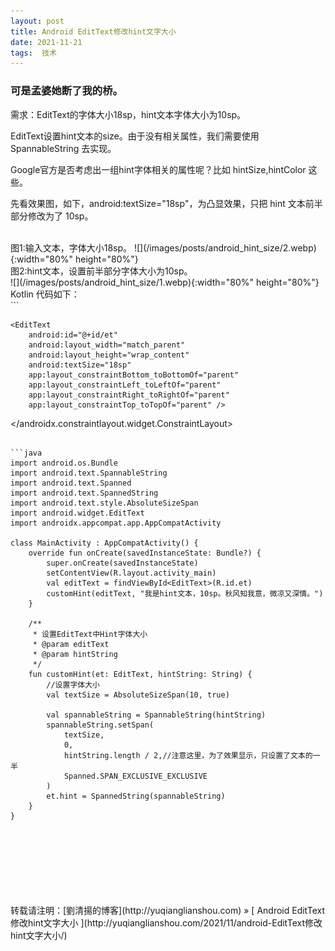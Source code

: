 ```yaml
---
layout: post  
title: Android EditText修改hint文字大小
date: 2021-11-21  
tags:  技术
---
```

### 可是孟婆她断了我的桥。


需求：EditText的字体大小18sp，hint文本字体大小为10sp。 

EditText设置hint文本的size。由于没有相关属性，我们需要使用 SpannableString 去实现。 

Google官方是否考虑出一组hint字体相关的属性呢？比如 hintSize,hintColor 这些。

先看效果图，如下，android:textSize="18sp"，为凸显效果，只把 hint 文本前半部分修改为了 10sp。  

<br/>
图1:输入文本，字体大小18sp。
![](/images/posts/android_hint_size/2.webp){:width="80%" height="80%"}  
<br/>
图2:hint文本，设置前半部分字体大小为10sp。
<br/>
![](/images/posts/android_hint_size/1.webp){:width="80%" height="80%"}  
<br/>
Kotlin 代码如下：  
<br/>
```
<?xml version="1.0" encoding="utf-8"?>
<androidx.constraintlayout.widget.ConstraintLayout xmlns:android="http://schemas.android.com/apk/res/android"
    xmlns:app="http://schemas.android.com/apk/res-auto"
    xmlns:tools="http://schemas.android.com/tools"
    android:layout_width="match_parent"
    android:layout_height="match_parent"
    tools:context=".MainActivity">

    <EditText
        android:id="@+id/et"
        android:layout_width="match_parent"
        android:layout_height="wrap_content"
        android:textSize="18sp"
        app:layout_constraintBottom_toBottomOf="parent"
        app:layout_constraintLeft_toLeftOf="parent"
        app:layout_constraintRight_toRightOf="parent"
        app:layout_constraintTop_toTopOf="parent" />

</androidx.constraintlayout.widget.ConstraintLayout>
```

```java
import android.os.Bundle
import android.text.SpannableString
import android.text.Spanned
import android.text.SpannedString
import android.text.style.AbsoluteSizeSpan
import android.widget.EditText
import androidx.appcompat.app.AppCompatActivity

class MainActivity : AppCompatActivity() {
    override fun onCreate(savedInstanceState: Bundle?) {
        super.onCreate(savedInstanceState)
        setContentView(R.layout.activity_main)
        val editText = findViewById<EditText>(R.id.et)
        customHint(editText, "我是hint文本，10sp。秋风知我意，微凉又深情。")
    }

    /**
     * 设置EditText中Hint字体大小
     * @param editText
     * @param hintString
     */
    fun customHint(et: EditText, hintString: String) {
        //设置字体大小
        val textSize = AbsoluteSizeSpan(10, true)

        val spannableString = SpannableString(hintString)
        spannableString.setSpan(
            textSize,
            0,
            hintString.length / 2,//注意这里，为了效果显示，只设置了文本的一半
            Spanned.SPAN_EXCLUSIVE_EXCLUSIVE
        )
        et.hint = SpannedString(spannableString)
    }
}
```

<br/>
<br/> 
<br/> 
<br/> 
<br/> 
<br/> 
<br/> 
转载请注明：[劉清揚的博客](http://yuqianglianshou.com) » [ Android EditText修改hint文字大小 ](http://yuqianglianshou.com/2021/11/android-EditText修改hint文字大小/)  
<br/>